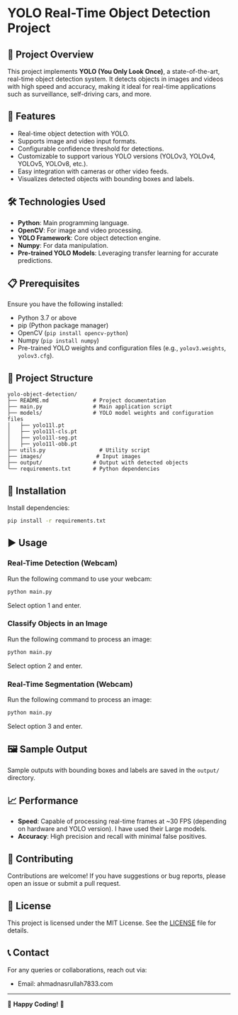 # YOLO Real-Time Object Detection Project

## 📌 Project Overview
This project implements **YOLO (You Only Look Once)**, a state-of-the-art, real-time object detection system. It detects objects in images and videos with high speed and accuracy, making it ideal for real-time applications such as surveillance, self-driving cars, and more.

## 🚀 Features
- Real-time object detection with YOLO.
- Supports image and video input formats.
- Configurable confidence threshold for detections.
- Customizable to support various YOLO versions (YOLOv3, YOLOv4, YOLOv5, YOLOv8, etc.).
- Easy integration with cameras or other video feeds.
- Visualizes detected objects with bounding boxes and labels.

## 🛠️ Technologies Used
- **Python**: Main programming language.
- **OpenCV**: For image and video processing.
- **YOLO Framework**: Core object detection engine.
- **Numpy**: For data manipulation.
- **Pre-trained YOLO Models**: Leveraging transfer learning for accurate predictions.

## 📋 Prerequisites
Ensure you have the following installed:
- Python 3.7 or above
- pip (Python package manager)
- OpenCV (`pip install opencv-python`)
- Numpy (`pip install numpy`)
- Pre-trained YOLO weights and configuration files (e.g., `yolov3.weights`, `yolov3.cfg`).

## 📂 Project Structure
```
yolo-object-detection/
├── README.md              # Project documentation
├── main.py                # Main application script
├── models/                # YOLO model weights and configuration files
│   ├── yolo11l.pt
│   ├── yolo11l-cls.pt
│   ├── yolo11l-seg.pt
│   ├── yolo11l-obb.pt
├── utils.py                 # Utility script
├── images/                 # Input images
├── output/                # Output with detected objects
└── requirements.txt       # Python dependencies
```

## 🔧 Installation

Install dependencies:
   ```bash
   pip install -r requirements.txt
   ```

## ▶️ Usage

### Real-Time Detection (Webcam)
Run the following command to use your webcam:
```bash
python main.py
```
Select option 1 and enter.

### Classify Objects in an Image
Run the following command to process an image:
```bash
python main.py
```
Select option 2 and enter.

### Real-Time Segmentation (Webcam)
Run the following command to process an image:
```bash
python main.py
```
Select option 3 and enter.

## 🖼️ Sample Output
Sample outputs with bounding boxes and labels are saved in the `output/` directory.

## 📈 Performance
- **Speed**: Capable of processing real-time frames at ~30 FPS (depending on hardware and YOLO version). I have used their Large models.
- **Accuracy**: High precision and recall with minimal false positives.

## 🤝 Contributing
Contributions are welcome! If you have suggestions or bug reports, please open an issue or submit a pull request.

## 🔐 License
This project is licensed under the MIT License. See the [LICENSE](LICENSE) file for details.

## 📞 Contact
For any queries or collaborations, reach out via:
- Email: ahmadnasrullah7833.com


---

🎉 **Happy Coding!** 🎉

